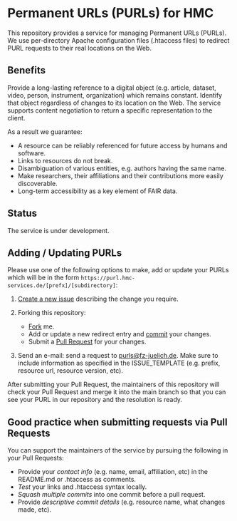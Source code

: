 # Permanent URLs (PURLs) for HMC 

This repository provides a service for managing Permanent URLs (PURLs). We use per-directory Apache configuration files (.htaccess files) to redirect PURL requests to their real locations on the Web. 

## Benefits
Provide a long-lasting reference to a digital object (e.g. article, dataset, video, person, instrument, organization) which remains constant. Identify that object regardless of changes to its location on the Web. The service supports content negotiation to return a specific representation to the client.

As a result we guarantee:
- A resource can be reliably referenced for future access by humans and software.
- Links to resources do not break.
- Disambiguation of various entities, e.g. authors having the same name. 
- Make researchers, their affiliations and their contributions more easily discoverable. 
- Long-term accessibility as a key element of FAIR data.

## Status
The service is under development.

## Adding / Updating PURLs

Please use one of the following options to make, add or update your PURLs 
which will be in the form `https://purl.hmc-services.de/[prefx]/[subdirectory]`:

1. [Create a new issue](https://github.com/saidfathalla/PID-Service/issues/new?assignees=&labels=&template=request-purl.md&title=%5BNew+PURL%5D) describing the change you require.

2. Forking this repository:
      * [Fork](https://docs.github.com/en/get-started/quickstart/fork-a-repo) me.
      * Add or update a new redirect entry and [commit](https://docs.github.com/en/desktop/contributing-and-collaborating-using-github-desktop/making-changes-in-a-branch/committing-and-reviewing-changes-to-your-project) your changes.
      * Submit a [Pull Request](https://docs.github.com/en/pull-requests/collaborating-with-pull-requests/proposing-changes-to-your-work-with-pull-requests/about-pull-requests) for your changes. 
 3. Send an e-mail: send a request to [purls@fz-juelich.de](mailto:purls@fz-juelich.de). 
    Make sure to include information as specified in the ISSUE_TEMPLATE (e.g. prefix, resource url, resource version, etc).

After submitting your Pull Request, the maintainers of this repository will check your Pull Request and merge it into the main branch so that you can see your PURL in our repository and the resolution is ready.

## Good practice when submitting requests via Pull Requests
You can support the maintainers of the service by pursuing the following in your 
Pull Requests:

* Provide your *contact info* (e.g. name, email, affiliation, etc) in the README.md or .htaccess as comments.
* *Test* your links and .htaccess syntax locally.
* *Squash multiple commits* into one commit before a pull request. 
* Provide *descriptive commit details* (e.g. resource name, what changes made, etc).
